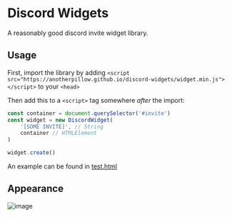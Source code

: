 # Discord Widgets

A reasonably good discord invite widget library.

## Usage

First, import the library by adding `<script src="https://anotherpillow.github.io/discord-widgets/widget.min.js"></script>` to your `<head>`

Then add this to a `<script>` tag somewhere *after* the import:

```js
const container = document.querySelector('#invite')
const widget = new DiscordWidget(
    '[SOME INVITE]', // String
    container // HTMLElement
)

widget.create()
```

An example can be found in [test.html](./test.html)


## Appearance

![image](https://github.com/AnotherPillow/discord-widgets/assets/85362273/63cde4b6-23d5-458e-a2af-c611291f4d0f)
